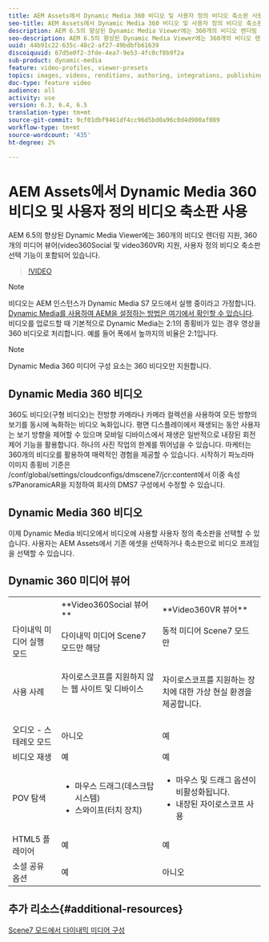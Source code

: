 ```yaml
---
title: AEM Assets에서 Dynamic Media 360 비디오 및 사용자 정의 비디오 축소판 사용
seo-title: AEM Assets에서 Dynamic Media 360 비디오 및 사용자 정의 비디오 축소판 사용
description: AEM 6.5의 향상된 Dynamic Media Viewer에는 360개의 비디오 렌더링 지원, 360개의 미디어 뷰어(video360Social 및 video360VR) 지원, 사용자 정의 비디오 축소판 선택 기능이 포함되어 있습니다.
seo-description: AEM 6.5의 향상된 Dynamic Media Viewer에는 360개의 비디오 렌더링 지원, 360개의 미디어 뷰어(video360Social 및 video360VR) 지원, 사용자 정의 비디오 축소판 선택 기능이 포함되어 있습니다.
uuid: 44b91c22-635c-48c2-af27-49bdbfb61639
discoiquuid: 67d5e0f2-3fde-4ea7-9e53-4fc0cf8b9f2a
sub-product: dynamic-media
feature: video-profiles, viewer-presets
topics: images, videos, renditions, authoring, integrations, publishing, metadata
doc-type: feature video
audience: all
activity: use
version: 6.3, 6.4, 6.5
translation-type: tm+mt
source-git-commit: 9cf01dbf9461df4cc96d5bd0a96c0d4d900af089
workflow-type: tm+mt
source-wordcount: '435'
ht-degree: 2%

---
```



# AEM Assets에서 Dynamic Media 360 비디오 및 사용자 정의 비디오 축소판 사용

AEM 6.5의 향상된 Dynamic Media Viewer에는 360개의 비디오 렌더링 지원, 360개의 미디어 뷰어(video360Social 및 video360VR) 지원, 사용자 정의 비디오 축소판 선택 기능이 포함되어 있습니다.

>[!VIDEO](https://video.tv.adobe.com/v/26391?quality=9&learn=on)

>[!NOTE]
>
>비디오는 AEM 인스턴스가 Dynamic Media S7 모드에서 실행 중이라고 가정합니다.  [Dynamic Media를 사용하여 AEM을 설정하는 방법은 여기에서 확인할 수 있습니다](https://helpx.adobe.com/experience-manager/6-3/assets/using/config-dynamic-fp-14410.html). 비디오를 업로드할 때 기본적으로 Dynamic Media는 2:1의 종횡비가 있는 경우 영상을 360 비디오로 처리합니다. 예를 들어 폭에서 높까지의 비율은 2:1입니다.

>[!NOTE]
>
>Dynamic Media 360 미디어 구성 요소는 360 비디오만 지원합니다.

## Dynamic Media 360 비디오

360도 비디오(구형 비디오)는 전방향 카메라나 카메라 컬렉션을 사용하여 모든 방향의 보기를 동시에 녹화하는 비디오 녹화입니다. 평면 디스플레이에서 재생되는 동안 사용자는 보기 방향을 제어할 수 있으며 모바일 디바이스에서 재생은 일반적으로 내장된 회전 제어 기능을 활용합니다.  하나의 사진 작업의 한계를 뛰어넘을 수 있습니다. 마케터는 360개의 비디오를 활용하여 매력적인 경험을 제공할 수 있습니다.  시작하기 파노라마 이미지 종횡비 기준은 /conf/global/settings/cloudconfigs/dmscene7/jcr:content에서 이중 속성 s7PanoramicAR을 지정하여 회사의 DMS7 구성에서 수정할 수 있습니다.

## Dynamic Media 360 비디오

이제 Dynamic Media 비디오에서 비디오에 사용할 사용자 정의 축소판을 선택할 수 있습니다. 사용자는 AEM Assets에서 기존 에셋을 선택하거나 축소판으로 비디오 프레임을 선택할 수 있습니다.

## Dynamic 360 미디어 뷰어

<table> 
 <tbody>
   <tr>
      <td> </td>
      <td>**Video360Social 뷰어**</td>
      <td>**Video360VR 뷰어**</td>
   </tr>
   <tr>
      <td>다이내믹 미디어 실행 모드</td>
      <td>다이내믹 미디어 Scene7 모드만 해당</td>
      <td>동적 미디어 Scene7 모드만<br>
         <br>
      </td>
   </tr>
   <tr>
      <td>사용 사례</td>
      <td>
         <p>자이로스코프를 지원하지 않는 웹 사이트 및 디바이스</p>
         <p> </p>
      </td>
      <td>
         <p>자이로스코프를 지원하는 장치에 대한 가상 현실 환경을 제공합니다. </p>
      </td>
   </tr>
   <tr>
      <td>오디오 - 스테레오 모드</td>
      <td>아니오</td>
      <td>예</td>
   </tr>
   <tr>
      <td>비디오 재생</td>
      <td>예</td>
      <td>예</td>
   </tr>
   <tr>
      <td>POV 탐색</td>
      <td>
         <ul>
            <li>마우스 드래그(데스크탑 시스템)</li>
            <li>스와이프(터치 장치)</li>
         </ul>
      </td>
      <td>
         <ul>
            <li>마우스 및 드래그 옵션이 비활성화됩니다.</li>
            <li>내장된 자이로스코프 사용</li>
         </ul>
      </td>
   </tr>
   <tr>
      <td>HTML5 플레이어</td>
      <td>예</td>
      <td>예</td>
   </tr>
   <tr>
      <td>소셜 공유 옵션</td>
      <td>예</td>
      <td>아니오</td>
   </tr>
</tbody>
</table>

## 추가 리소스{#additional-resources}

[Scene7 모드에서 다이내믹 미디어 구성](https://helpx.adobe.com/experience-manager/6-5/assets/using/config-dms7.html)
